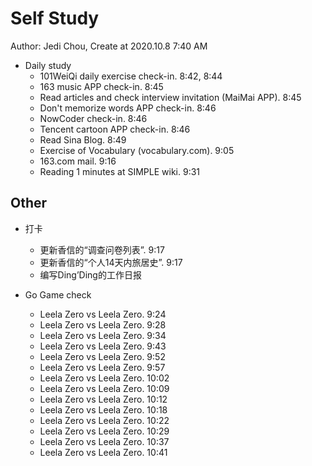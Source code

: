 # Self Study

Author: Jedi Chou, Create at 2020.10.8 7:40 AM

* Daily study
  * 101WeiQi daily exercise check-in. 8:42, 8:44
  * 163 music APP check-in. 8:45
  * Read articles and check interview invitation (MaiMai APP). 8:45
  * Don't memorize words APP check-in. 8:46
  * NowCoder check-in. 8:46
  * Tencent cartoon APP check-in. 8:46
  * Read Sina Blog. 8:49
  * Exercise of Vocabulary (vocabulary.com). 9:05
  * 163.com mail. 9:16
  * Reading 1 minutes at SIMPLE wiki. 9:31

## Other

* 打卡
  * 更新香信的“调查问卷列表”. 9:17
  * 更新香信的“个人14天内旅居史”. 9:17
  * 编写Ding’Ding的工作日报

* Go Game check
  * Leela Zero vs Leela Zero. 9:24
  * Leela Zero vs Leela Zero. 9:28
  * Leela Zero vs Leela Zero. 9:34
  * Leela Zero vs Leela Zero. 9:43
  * Leela Zero vs Leela Zero. 9:52
  * Leela Zero vs Leela Zero. 9:57
  * Leela Zero vs Leela Zero. 10:02
  * Leela Zero vs Leela Zero. 10:09
  * Leela Zero vs Leela Zero. 10:12
  * Leela Zero vs Leela Zero. 10:18
  * Leela Zero vs Leela Zero. 10:22
  * Leela Zero vs Leela Zero. 10:29
  * Leela Zero vs Leela Zero. 10:37
  * Leela Zero vs Leela Zero. 10:41
